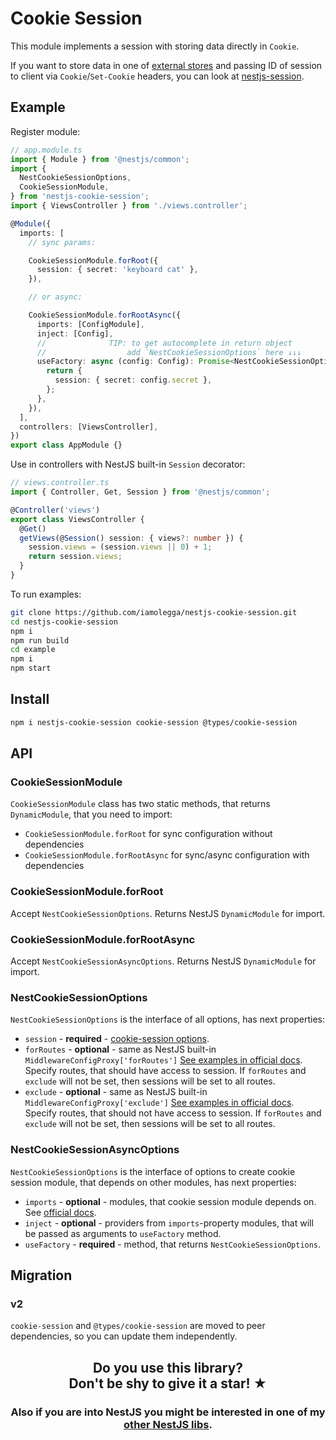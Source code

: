 # Cookie Session
This module implements a session with storing data directly in `Cookie`.

If you want to store data in one of [external stores](https://github.com/expressjs/session#compatible-session-stores) and passing ID of session to client via `Cookie`/`Set-Cookie` headers, you can look at [nestjs-session](https://github.com/iamolegga/nestjs-session).

## Example

Register module:

```ts
// app.module.ts
import { Module } from '@nestjs/common';
import {
  NestCookieSessionOptions,
  CookieSessionModule,
} from 'nestjs-cookie-session';
import { ViewsController } from './views.controller';

@Module({
  imports: [
    // sync params:

    CookieSessionModule.forRoot({
      session: { secret: 'keyboard cat' },
    }),

    // or async:

    CookieSessionModule.forRootAsync({
      imports: [ConfigModule],
      inject: [Config],
      //              TIP: to get autocomplete in return object
      //                  add `NestCookieSessionOptions` here ↓↓↓
      useFactory: async (config: Config): Promise<NestCookieSessionOptions> => {
        return {
          session: { secret: config.secret },
        };
      },
    }),
  ],
  controllers: [ViewsController],
})
export class AppModule {}
```

Use in controllers with NestJS built-in `Session` decorator:

```ts
// views.controller.ts
import { Controller, Get, Session } from '@nestjs/common';

@Controller('views')
export class ViewsController {
  @Get()
  getViews(@Session() session: { views?: number }) {
    session.views = (session.views || 0) + 1;
    return session.views;
  }
}
```

To run examples:

```sh
git clone https://github.com/iamolegga/nestjs-cookie-session.git
cd nestjs-cookie-session
npm i
npm run build
cd example
npm i
npm start
```

## Install

```sh
npm i nestjs-cookie-session cookie-session @types/cookie-session
```

## API

### CookieSessionModule

`CookieSessionModule` class has two static methods, that returns `DynamicModule`, that you need to import:

- `CookieSessionModule.forRoot` for sync configuration without dependencies
- `CookieSessionModule.forRootAsync` for sync/async configuration with dependencies

### CookieSessionModule.forRoot

Accept `NestCookieSessionOptions`. Returns NestJS `DynamicModule` for import.

### CookieSessionModule.forRootAsync

Accept `NestCookieSessionAsyncOptions`. Returns NestJS `DynamicModule` for import.

### NestCookieSessionOptions

`NestCookieSessionOptions` is the interface of all options, has next properties:

- `session` - **required** - [cookie-session options](https://github.com/expressjs/cookie-session#options).
- `forRoutes` - **optional** - same as NestJS built-in `MiddlewareConfigProxy['forRoutes']` [See examples in official docs](https://docs.nestjs.com/middleware#applying-middleware). Specify routes, that should have access to session. If `forRoutes` and `exclude` will not be set, then sessions will be set to all routes.
- `exclude` - **optional** - same as NestJS built-in `MiddlewareConfigProxy['exclude']` [See examples in official docs](https://docs.nestjs.com/middleware#applying-middleware). Specify routes, that should not have access to session. If `forRoutes` and `exclude` will not be set, then sessions will be set to all routes.

### NestCookieSessionAsyncOptions

`NestCookieSessionOptions` is the interface of options to create cookie session module, that depends on other modules, has next properties:

- `imports` - **optional** - modules, that cookie session module depends on. See [official docs](https://docs.nestjs.com/modules).
- `inject` - **optional** - providers from `imports`-property modules, that will be passed as arguments to `useFactory` method.
- `useFactory` - **required** - method, that returns `NestCookieSessionOptions`.

## Migration

### v2

`cookie-session` and `@types/cookie-session` are moved to peer dependencies, so you can update them independently.

<h2 align="center">Do you use this library?<br/>Don't be shy to give it a star! ★</h2>

<h3 align="center">Also if you are into NestJS you might be interested in one of my <a href="https://github.com/iamolegga#nestjs">other NestJS libs</a>.</h3>